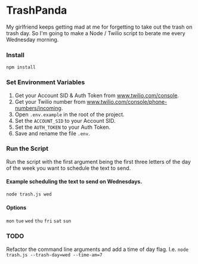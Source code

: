 # TrashPanda

My girlfriend keeps getting mad at me for forgetting to take out the trash on trash day. So I'm going to make a Node / Twilio script to berate me every Wednesday morning.

### Install

```
npm install
```

### Set Environment Variables

1. Get your Account SID & Auth Token from www.twilio.com/console.
2. Get your Twilio number from www.twilio.com/console/phone-numbers/incoming.
3. Open `.env.example` in the root of the project.
4. Set the `ACCOUNT_SID` to your Account SID.
5. Set the `AUTH_TOKEN` to your Auth Token.
6. Save and rename the file `.env`.

### Run the Script

Run the script with the first argument being the first three letters of the day of the week you want to schedule the text to send.

#### Example scheduling the text to send on Wednesdays.

```
node trash.js wed
```

#### Options

`mon` `tue` `wed` `thu` `fri` `sat` `sun`

### TODO

Refactor the command line arguments and add a time of day flag. I.e. `node trash.js --trash-day=wed --time-am=7`
